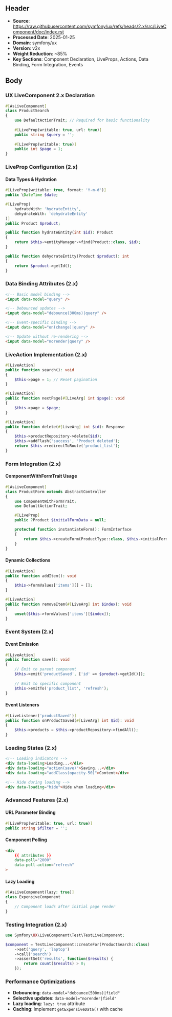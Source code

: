 ## Header
- **Source**: https://raw.githubusercontent.com/symfony/ux/refs/heads/2.x/src/LiveComponent/doc/index.rst
- **Processed Date**: 2025-01-25
- **Domain**: symfony/ux
- **Version**: v2x
- **Weight Reduction**: ~85%
- **Key Sections**: Component Declaration, LiveProps, Actions, Data Binding, Form Integration, Events

## Body

### UX LiveComponent 2.x Declaration

```php
#[AsLiveComponent]
class ProductSearch
{
    use DefaultActionTrait; // Required for basic functionality
    
    #[LiveProp(writable: true, url: true)]
    public string $query = '';
    
    #[LiveProp(writable: true)]
    public int $page = 1;
}
```

### LiveProp Configuration (2.x)

#### Data Types & Hydration
```php
#[LiveProp(writable: true, format: 'Y-m-d')]
public \DateTime $date;

#[LiveProp(
    hydrateWith: 'hydrateEntity',
    dehydrateWith: 'dehydrateEntity'
)]
public Product $product;

public function hydrateEntity(int $id): Product
{
    return $this->entityManager->find(Product::class, $id);
}

public function dehydrateEntity(Product $product): int
{
    return $product->getId();
}
```

### Data Binding Attributes (2.x)

```html
<!-- Basic model binding -->
<input data-model="query" />

<!-- Debounced updates -->
<input data-model="debounce(300ms)|query" />

<!-- Event-specific binding -->
<input data-model="on(change)|query" />

<!-- Update without re-rendering -->
<input data-model="norender|query" />
```

### LiveAction Implementation (2.x)

```php
#[LiveAction]
public function search(): void
{
    $this->page = 1; // Reset pagination
}

#[LiveAction]
public function nextPage(#[LiveArg] int $page): void
{
    $this->page = $page;
}

#[LiveAction]
public function delete(#[LiveArg] int $id): Response
{
    $this->productRepository->delete($id);
    $this->addFlash('success', 'Product deleted');
    return $this->redirectToRoute('product_list');
}
```

### Form Integration (2.x)

#### ComponentWithFormTrait Usage
```php
#[AsLiveComponent]
class ProductForm extends AbstractController
{
    use ComponentWithFormTrait;
    use DefaultActionTrait;

    #[LiveProp]
    public ?Product $initialFormData = null;

    protected function instantiateForm(): FormInterface
    {
        return $this->createForm(ProductType::class, $this->initialFormData);
    }
}
```

#### Dynamic Collections
```php
#[LiveAction]
public function addItem(): void
{
    $this->formValues['items'][] = [];
}

#[LiveAction] 
public function removeItem(#[LiveArg] int $index): void
{
    unset($this->formValues['items'][$index]);
}
```

### Event System (2.x)

#### Event Emission
```php
#[LiveAction]
public function save(): void
{
    // Emit to parent component
    $this->emit('productSaved', ['id' => $product->getId()]);
    
    // Emit to specific component
    $this->emitTo('product_list', 'refresh');
}
```

#### Event Listeners
```php
#[LiveListener('productSaved')]
public function onProductSaved(#[LiveArg] int $id): void
{
    $this->products = $this->productRepository->findAll();
}
```

### Loading States (2.x)

```html
<!-- Loading indicators -->
<div data-loading>Loading...</div>
<div data-loading="action(save)">Saving...</div>
<div data-loading="addClass(opacity-50)">Content</div>

<!-- Hide during loading -->
<div data-loading="hide">Hide when loading</div>
```

### Advanced Features (2.x)

#### URL Parameter Binding
```php
#[LiveProp(writable: true, url: true)]
public string $filter = '';
```

#### Component Polling
```html
<div 
    {{ attributes }}
    data-poll="2000"
    data-poll-action="refresh"
>
```

#### Lazy Loading
```php
#[AsLiveComponent(lazy: true)]
class ExpensiveComponent
{
    // Component loads after initial page render
}
```

### Testing Integration (2.x)

```php
use Symfony\UX\LiveComponent\Test\TestLiveComponent;

$component = TestLiveComponent::createFor(ProductSearch::class)
    ->set('query', 'laptop')
    ->call('search')
    ->assertSet('results', function($results) {
        return count($results) > 0;
    });
```

### Performance Optimizations

- **Debouncing**: `data-model="debounce(500ms)|field"`
- **Selective updates**: `data-model="norender|field"`
- **Lazy loading**: `lazy: true` attribute
- **Caching**: Implement `getExpensiveData()` with cache